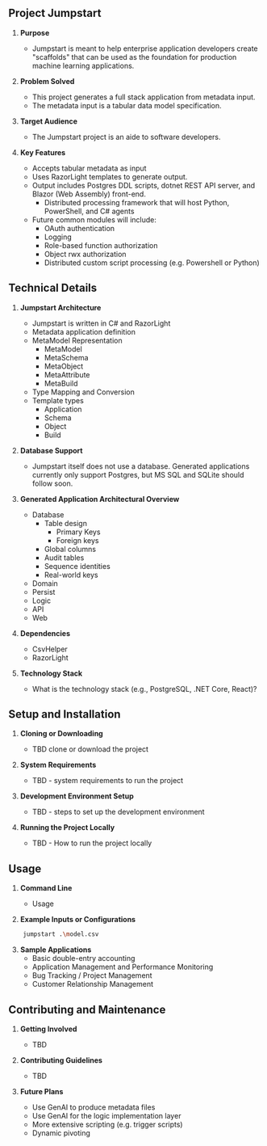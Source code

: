 ## Project Jumpstart


1. **Purpose**  
    - Jumpstart is meant to help enterprise application developers create "scaffolds" that can be used as the foundation for production machine learning applications.

2. **Problem Solved** 
   - This project generates a full stack application from metadata input.
   - The metadata input is a tabular data model specification.

3. **Target Audience**  
   - The Jumpstart project is an aide to software developers.

4. **Key Features**  
   - Accepts tabular metadata as input
   - Uses RazorLight templates to generate output.
   - Output includes Postgres DDL scripts, dotnet REST API server, and Blazor (Web Assembly) front-end.
	 - Distributed processing framework that will host Python, PowerShell, and C# agents
   - Future common modules will include:
     - OAuth authentication
     - Logging
     - Role-based function authorization
     - Object rwx authorization
     - Distributed custom script processing (e.g. Powershell or Python)

## Technical Details
1. **Jumpstart Architecture**  
   - Jumpstart is written in C# and RazorLight
   - Metadata application definition
   - MetaModel Representation
     - MetaModel
     - MetaSchema
     - MetaObject
     - MetaAttribute
     - MetaBuild
   - Type Mapping and Conversion
   - Template types
     - Application
     - Schema
     - Object
     - Build

2. **Database Support**  
   - Jumpstart itself does not use a database.  Generated applications currently only support Postgres, but MS SQL and SQLite should follow soon.

3. **Generated Application Architectural Overview**  
   - Database
     - Table design
       - Primary Keys
       - Foreign keys
     - Global columns
     - Audit tables
     - Sequence identities
     - Real-world keys
   - Domain
   - Persist
   - Logic
   - API
   - Web
   

4. **Dependencies**  
   - CsvHelper
   - RazorLight

5. **Technology Stack**  
    - What is the technology stack (e.g., PostgreSQL, .NET Core, React)?

## Setup and Installation
1. **Cloning or Downloading**  
    - TBD clone or download the project

2. **System Requirements**  
    - TBD - system requirements to run the project

3. **Development Environment Setup**  
    - TBD - steps to set up the development environment

4. **Running the Project Locally**  
    - TBD - How to run the project locally

## Usage
1. **Command Line**  
    - Usage

2. **Example Inputs or Configurations**  
``` bash
    jumpstart .\model.csv
```

3. **Sample Applications**  
    - Basic double-entry accounting
    - Application Management and Performance Monitoring
    - Bug Tracking / Project Management
    - Customer Relationship Management

## Contributing and Maintenance
1. **Getting Involved**  
     - TBD

2. **Contributing Guidelines**  
     - TBD

3. **Future Plans**  
    - Use GenAI to produce metadata files
    - Use GenAI for the logic implementation layer
    - More extensive scripting (e.g. trigger scripts)
    - Dynamic pivoting
